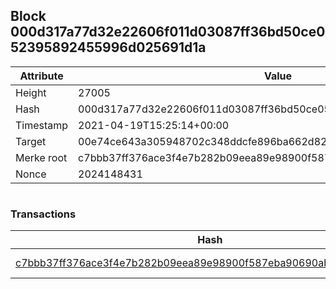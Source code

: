 ## Block 000d317a77d32e22606f011d03087ff36bd50ce052395892455996d025691d1a

Attribute | Value
--- | ---
Height | 27005
Hash | 000d317a77d32e22606f011d03087ff36bd50ce052395892455996d025691d1a
Timestamp | 2021-04-19T15:25:14+00:00
Target | 00e74ce643a305948702c348ddcfe896ba662d82c1a228faf4ad12250f07334e
Merke root | c7bbb37ff376ace3f4e7b282b09eea89e98900f587eba90690abb3d6c37c33c0
Nonce | 2024148431

```

```

### Transactions

Hash | Amount
--- | ---
[c7bbb37ff376ace3f4e7b282b09eea89e98900f587eba90690abb3d6c37c33c0](c7bbb37ff376ace3f4e7b282b09eea89e98900f587eba90690abb3d6c37c33c0.md) | 10.00000000 SKEPTI 
